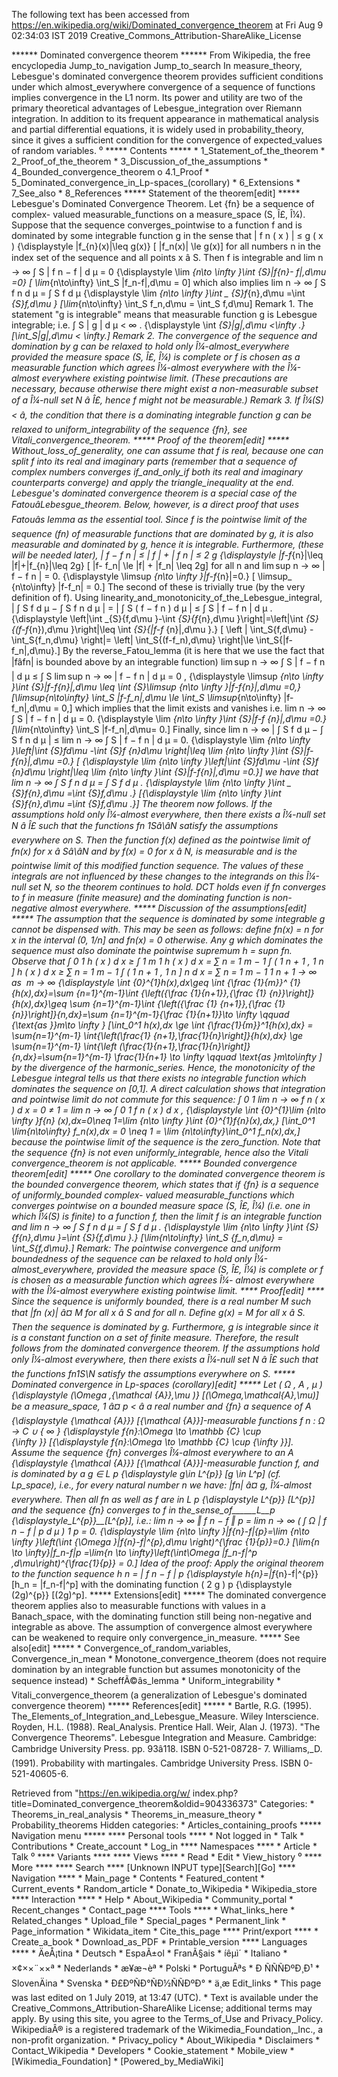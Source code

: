 The following text has been accessed from https://en.wikipedia.org/wiki/Dominated_convergence_theorem at Fri Aug 9 02:34:03 IST 2019
Creative_Commons_Attribution-ShareAlike_License




















****** Dominated convergence theorem ******
From Wikipedia, the free encyclopedia
Jump_to_navigation Jump_to_search
In measure_theory, Lebesgue's dominated convergence theorem provides sufficient
conditions under which almost_everywhere convergence of a sequence of functions
implies convergence in the L1 norm. Its power and utility are two of the
primary theoretical advantages of Lebesgue_integration over Riemann
integration.
In addition to its frequent appearance in mathematical analysis and partial
differential equations, it is widely used in probability_theory, since it gives
a sufficient condition for the convergence of expected_values of random
variables.
⁰
***** Contents *****
    * 1_Statement_of_the_theorem
    * 2_Proof_of_the_theorem
    * 3_Discussion_of_the_assumptions
    * 4_Bounded_convergence_theorem
          o 4.1_Proof
    * 5_Dominated_convergence_in_Lp-spaces_(corollary)
    * 6_Extensions
    * 7_See_also
    * 8_References
***** Statement of the theorem[edit] *****
Lebesgue's Dominated Convergence Theorem. Let {fn} be a sequence of complex-
valued measurable_functions on a measure_space (S, Î£, Î¼). Suppose that the
sequence converges_pointwise to a function f and is dominated by some
integrable function g in the sense that
          |   f  n   ( x )  |  &#x2264; g ( x )   {\displaystyle |f_{n}(x)|\leq
      g(x)}  [    |f_n(x)| \le g(x)]
for all numbers n in the index set of the sequence and all points x â S. Then
f is integrable and
          lim  n &#x2192; &#x221E;    &#x222B;  S    |   f  n   &#x2212; f  |
      d &#x03BC; = 0   {\displaystyle \lim _{n\to \infty }\int _{S}|f_{n}-
      f|\,d\mu =0}  [ \lim_{n\to\infty} \int_S |f_n-f|\,d\mu = 0]
which also implies
          lim  n &#x2192; &#x221E;    &#x222B;  S    f  n    d &#x03BC; =
      &#x222B;  S   f  d &#x03BC;   {\displaystyle \lim _{n\to \infty }\int _
      {S}f_{n}\,d\mu =\int _{S}f\,d\mu }  [\lim_{n\to\infty} \int_S f_n\,d\mu =
      \int_S f\,d\mu]
Remark 1. The statement "g is integrable" means that measurable function g is
Lebesgue integrable; i.e.
          &#x222B;  S    |  g  |   d &#x03BC; < &#x221E; .   {\displaystyle
      \int _{S}|g|\,d\mu <\infty .}  [\int_S|g|\,d\mu < \infty.]
Remark 2. The convergence of the sequence and domination by g can be relaxed to
hold only Î¼-almost_everywhere provided the measure space (S, Î£, Î¼) is
complete or f is chosen as a measurable function which agrees Î¼-almost
everywhere with the Î¼-almost everywhere existing pointwise limit. (These
precautions are necessary, because otherwise there might exist a non-measurable
subset of a Î¼-null set N â Î£, hence f might not be measurable.)
Remark 3. If Î¼(S) < â, the condition that there is a dominating integrable
function g can be relaxed to uniform_integrability of the sequence {fn}, see
Vitali_convergence_theorem.
***** Proof of the theorem[edit] *****
Without_loss_of_generality, one can assume that f is real, because one can
split f into its real and imaginary parts (remember that a sequence of complex
numbers converges if_and_only_if both its real and imaginary counterparts
converge) and apply the triangle_inequality at the end.
Lebesgue's dominated convergence theorem is a special case of the
FatouâLebesgue_theorem. Below, however, is a direct proof that uses Fatouâs
lemma as the essential tool.
Since f is the pointwise limit of the sequence (fn) of measurable functions
that are dominated by g, it is also measurable and dominated by g, hence it is
integrable. Furthermore, (these will be needed later),
          |  f &#x2212;  f  n    |  &#x2264;  |  f  |  +  |   f  n    |
      &#x2264; 2 g   {\displaystyle |f-f_{n}|\leq |f|+|f_{n}|\leq 2g}  [    |f-
      f_n| \le |f| + |f_n| \leq 2g]
for all n and
          lim&#x2006;sup  n &#x2192; &#x221E;    |  f &#x2212;  f  n    |  = 0.
      {\displaystyle \limsup _{n\to \infty }|f-f_{n}|=0.}  [    \limsup_
      {n\to\infty} |f-f_n| = 0.]
The second of these is trivially true (by the very definition of f). Using
linearity_and_monotonicity_of_the_Lebesgue_integral,
          |   &#x222B;  S    f  d &#x03BC;  &#x2212;  &#x222B;  S     f  n    d
      &#x03BC;   |  =  |   &#x222B;  S    ( f &#x2212;  f  n   )  d &#x03BC;
      |  &#x2264;  &#x222B;  S     |  f &#x2212;  f  n    |   d &#x03BC;  .
      {\displaystyle \left|\int _{S}{f\,d\mu }-\int _{S}{f_{n}\,d\mu
      }\right|=\left|\int _{S}{(f-f_{n})\,d\mu }\right|\leq \int _{S}{|f-f_
      {n}|\,d\mu }.}  [    \left | \int_S{f\,d\mu} - \int_S{f_n\,d\mu} \right|=
      \left| \int_S{(f-f_n)\,d\mu} \right|\le \int_S{|f-f_n|\,d\mu}.]
By the reverse_Fatou_lemma (it is here that we use the fact that |fâfn| is
bounded above by an integrable function)
          lim&#x2006;sup  n &#x2192; &#x221E;    &#x222B;  S    |  f &#x2212;
      f  n    |   d &#x03BC; &#x2264;  &#x222B;  S    lim&#x2006;sup  n
      &#x2192; &#x221E;    |  f &#x2212;  f  n    |   d &#x03BC; = 0 ,
      {\displaystyle \limsup _{n\to \infty }\int _{S}|f-f_{n}|\,d\mu \leq \int
      _{S}\limsup _{n\to \infty }|f-f_{n}|\,d\mu =0,}  [\limsup_{n\to\infty}
      \int_S |f-f_n|\,d\mu \le \int_S \limsup_{n\to\infty} |f-f_n|\,d\mu = 0,]
which implies that the limit exists and vanishes i.e.
          lim  n &#x2192; &#x221E;    &#x222B;  S    |  f &#x2212;  f  n    |
      d &#x03BC; = 0.   {\displaystyle \lim _{n\to \infty }\int _{S}|f-f_
      {n}|\,d\mu =0.}  [\lim_{n\to\infty} \int_S |f-f_n|\,d\mu= 0.]
Finally, since
          lim  n &#x2192; &#x221E;    |   &#x222B;  S   f d &#x03BC; &#x2212;
      &#x222B;  S    f  n   d &#x03BC;  |  &#x2264;  lim  n &#x2192; &#x221E;
      &#x222B;  S    |  f &#x2212;  f  n    |   d &#x03BC; = 0.
      {\displaystyle \lim _{n\to \infty }\left|\int _{S}fd\mu -\int _{S}f_
      {n}d\mu \right|\leq \lim _{n\to \infty }\int _{S}|f-f_{n}|\,d\mu =0.}  [
      {\displaystyle \lim _{n\to \infty }\left|\int _{S}fd\mu -\int _{S}f_
      {n}d\mu \right|\leq \lim _{n\to \infty }\int _{S}|f-f_{n}|\,d\mu =0.}]
we have that
          lim  n &#x2192; &#x221E;    &#x222B;  S    f  n    d &#x03BC; =
      &#x222B;  S   f  d &#x03BC; .   {\displaystyle \lim _{n\to \infty }\int _
      {S}f_{n}\,d\mu =\int _{S}f\,d\mu .}  [{\displaystyle \lim _{n\to \infty
      }\int _{S}f_{n}\,d\mu =\int _{S}f\,d\mu .}]
The theorem now follows.
If the assumptions hold only Î¼-almost everywhere, then there exists a Î¼-null
set N â Î£ such that the functions fn 1Sâ\âN satisfy the assumptions
everywhere on S. Then the function f(x) defined as the pointwise limit of fn(x)
for x â Sâ\âN and by f(x) = 0 for x â N, is measurable and is the
pointwise limit of this modified function sequence. The values of these
integrals are not influenced by these changes to the integrands on this Î¼-null
set N, so the theorem continues to hold.
DCT holds even if fn converges to f in measure (finite measure) and the
dominating function is non-negative almost everywhere.
***** Discussion of the assumptions[edit] *****
The assumption that the sequence is dominated by some integrable g cannot be
dispensed with. This may be seen as follows: define fn(x) = n for x in the
interval (0, 1/n] and fn(x) = 0 otherwise. Any g which dominates the sequence
must also dominate the pointwise supremum h = supn fn. Observe that
          &#x222B;  0   1   h ( x )  d x &#x2265;  &#x222B;   1 m    1    h ( x
      )  d x  =  &#x2211;  n = 1   m &#x2212; 1    &#x222B;   (    1  n + 1
      ,   1 n    ]     h ( x )  d x  &#x2265;  &#x2211;  n = 1   m &#x2212; 1
      &#x222B;   (    1  n + 1    ,   1 n    ]     n  d x  =  &#x2211;  n = 1
      m &#x2212; 1     1  n + 1    &#x2192; &#x221E;   as&#xA0;  m &#x2192;
      &#x221E;   {\displaystyle \int _{0}^{1}h(x)\,dx\geq \int _{\frac {1}{m}}^
      {1}{h(x)\,dx}=\sum _{n=1}^{m-1}\int _{\left({\frac {1}{n+1}},{\frac {1}
      {n}}\right]}{h(x)\,dx}\geq \sum _{n=1}^{m-1}\int _{\left({\frac {1}
      {n+1}},{\frac {1}{n}}\right]}{n\,dx}=\sum _{n=1}^{m-1}{\frac {1}{n+1}}\to
      \infty \qquad {\text{as }}m\to \infty }  [\int_0^1 h(x)\,dx \ge \int_
      {\frac{1}{m}}^1{h(x)\,dx} = \sum_{n=1}^{m-1} \int_{\left(\frac{1}
      {n+1},\frac{1}{n}\right]}{h(x)\,dx} \ge \sum_{n=1}^{m-1} \int_{\left
      (\frac{1}{n+1},\frac{1}{n}\right]}{n\,dx}=\sum_{n=1}^{m-1} \frac{1}{n+1}
      \to \infty \qquad \text{as }m\to\infty  ]
by the divergence of the harmonic_series. Hence, the monotonicity of the
Lebesgue integral tells us that there exists no integrable function which
dominates the sequence on [0,1]. A direct calculation shows that integration
and pointwise limit do not commute for this sequence:
          &#x222B;  0   1    lim  n &#x2192; &#x221E;    f  n   ( x )  d x = 0
      &#x2260; 1 =  lim  n &#x2192; &#x221E;    &#x222B;  0   1    f  n   ( x )
      d x ,   {\displaystyle \int _{0}^{1}\lim _{n\to \infty }f_{n}
      (x)\,dx=0\neq 1=\lim _{n\to \infty }\int _{0}^{1}f_{n}(x)\,dx,}
      [\int_0^1 \lim_{n\to\infty} f_n(x)\,dx = 0 \neq 1 = \lim_
      {n\to\infty}\int_0^1 f_n(x)\,dx,]
because the pointwise limit of the sequence is the zero_function. Note that the
sequence {fn} is not even uniformly_integrable, hence also the Vitali
convergence_theorem is not applicable.
***** Bounded convergence theorem[edit] *****
One corollary to the dominated convergence theorem is the bounded convergence
theorem, which states that if {fn} is a sequence of uniformly_bounded complex-
valued measurable_functions which converges pointwise on a bounded measure
space (S, Î£, Î¼) (i.e. one in which Î¼(S) is finite) to a function f, then the
limit f is an integrable function and
          lim  n &#x2192; &#x221E;    &#x222B;  S     f  n    d &#x03BC;  =
      &#x222B;  S    f  d &#x03BC;  .   {\displaystyle \lim _{n\to \infty }\int
      _{S}{f_{n}\,d\mu }=\int _{S}{f\,d\mu }.}  [\lim_{n\to\infty} \int_S
      {f_n\,d\mu} = \int_S{f\,d\mu}.]
Remark: The pointwise convergence and uniform boundedness of the sequence can
be relaxed to hold only Î¼-almost_everywhere, provided the measure space (S,
Î£, Î¼) is complete or f is chosen as a measurable function which agrees Î¼-
almost everywhere with the Î¼-almost everywhere existing pointwise limit.
**** Proof[edit] ****
Since the sequence is uniformly bounded, there is a real number M such that |fn
(x)| â¤ M for all x â S and for all n. Define g(x) = M for all x â S. Then
the sequence is dominated by g. Furthermore, g is integrable since it is a
constant function on a set of finite measure. Therefore, the result follows
from the dominated convergence theorem.
If the assumptions hold only Î¼-almost everywhere, then there exists a Î¼-null
set N â Î£ such that the functions fn1S\N satisfy the assumptions everywhere
on S.
***** Dominated convergence in Lp-spaces (corollary)[edit] *****
Let     ( &#x03A9; ,   A   , &#x03BC; )   {\displaystyle (\Omega ,{\mathcal
{A}},\mu )}  [(\Omega,\mathcal{A},\mu)] be a measure_space,  1 â¤ p < â a
real number and {fn} a sequence of       A     {\displaystyle {\mathcal {A}}}
[{\mathcal {A}}]-measurable functions      f  n   : &#x03A9; &#x2192;  C
&#x222A; { &#x221E; }   {\displaystyle f_{n}:\Omega \to \mathbb {C} \cup \
{\infty \}}  [{\displaystyle f_{n}:\Omega \to \mathbb {C} \cup \{\infty \}}].
Assume the sequence {fn} converges Î¼-almost everywhere to an       A
{\displaystyle {\mathcal {A}}}  [{\mathcal {A}}]-measurable function f, and is
dominated by a     g &#x2208;  L  p     {\displaystyle g\in L^{p}}  [g \in L^p]
(cf. Lp_space), i.e., for every natural number n we have: |fn| â¤ g, Î¼-almost
everywhere.
Then all fn as well as f are in      L  p     {\displaystyle L^{p}}  [L^{p}]
and the sequence {fn} converges to f in the_sense_of______L__p_____
{\displaystyle_L^{p}}__[L^{p}], i.e.:
          lim  n &#x2192; &#x221E;   &#x2016;  f  n   &#x2212; f  &#x2016;  p
      =  lim  n &#x2192; &#x221E;     (   &#x222B;  &#x03A9;    |   f  n
      &#x2212; f   |   p    d &#x03BC;  )    1 p    = 0.   {\displaystyle \lim
      _{n\to \infty }\|f_{n}-f\|_{p}=\lim _{n\to \infty }\left(\int _{\Omega
      }|f_{n}-f|^{p}\,d\mu \right)^{\frac {1}{p}}=0.}  [\lim_{n \to
      \infty}\|f_n-f\|_p =\lim_{n \to \infty}\left(\int_\Omega |f_n-f|^p
      \,d\mu\right)^{\frac{1}{p}} = 0.]
Idea of the proof: Apply the original theorem to the function sequence      h
n   =  |   f  n   &#x2212; f   |   p     {\displaystyle h_{n}=|f_{n}-f|^{p}}
[h_n = |f_n-f|^p] with the dominating function     ( 2 g  )  p
{\displaystyle (2g)^{p}}  [(2g)^p].
***** Extensions[edit] *****
The dominated convergence theorem applies also to measurable functions with
values in a Banach_space, with the dominating function still being non-negative
and integrable as above. The assumption of convergence almost everywhere can be
weakened to require only convergence_in_measure.
***** See also[edit] *****
    * Convergence_of_random_variables, Convergence_in_mean
    * Monotone_convergence_theorem (does not require domination by an
      integrable function but assumes monotonicity of the sequence instead)
    * ScheffÃ©âs_lemma
    * Uniform_integrability
    * Vitali_convergence_theorem (a generalization of Lebesgue's dominated
      convergence theorem)
***** References[edit] *****
    * Bartle, R.G. (1995). The_Elements_of_Integration_and_Lebesgue_Measure.
      Wiley Interscience.
Royden, H.L. (1988). Real_Analysis. Prentice Hall.
Weir, Alan J. (1973). "The Convergence Theorems". Lebesgue Integration and
Measure. Cambridge: Cambridge University Press. pp. 93â118. ISBN 0-521-08728-
7.
Williams,_D. (1991). Probability with martingales. Cambridge University Press.
ISBN 0-521-40605-6.

Retrieved from "https://en.wikipedia.org/w/
index.php?title=Dominated_convergence_theorem&oldid=904336373"
Categories:
    * Theorems_in_real_analysis
    * Theorems_in_measure_theory
    * Probability_theorems
Hidden categories:
    * Articles_containing_proofs
***** Navigation menu *****
**** Personal tools ****
    * Not logged in
    * Talk
    * Contributions
    * Create_account
    * Log_in
**** Namespaces ****
    * Article
    * Talk
⁰
**** Variants ****
**** Views ****
    * Read
    * Edit
    * View_history
⁰
**** More ****
**** Search ****
[Unknown INPUT type][Search][Go]
**** Navigation ****
    * Main_page
    * Contents
    * Featured_content
    * Current_events
    * Random_article
    * Donate_to_Wikipedia
    * Wikipedia_store
**** Interaction ****
    * Help
    * About_Wikipedia
    * Community_portal
    * Recent_changes
    * Contact_page
**** Tools ****
    * What_links_here
    * Related_changes
    * Upload_file
    * Special_pages
    * Permanent_link
    * Page_information
    * Wikidata_item
    * Cite_this_page
**** Print/export ****
    * Create_a_book
    * Download_as_PDF
    * Printable_version
**** Languages ****
    * ÄeÅ¡tina
    * Deutsch
    * EspaÃ±ol
    * FranÃ§ais
    * íêµ­ì´
    * Italiano
    * ×¢××¨××ª
    * Nederlands
    * æ¥æ¬èª
    * Polski
    * PortuguÃªs
    * Ð ÑÑÑÐºÐ¸Ð¹
    * SlovenÄina
    * Svenska
    * Ð£ÐºÑÐ°ÑÐ½ÑÑÐºÐ°
    * ä¸­æ
Edit_links
    * This page was last edited on 1 July 2019, at 13:47 (UTC).
    * Text is available under the Creative_Commons_Attribution-ShareAlike
      License; additional terms may apply. By using this site, you agree to the
      Terms_of_Use and Privacy_Policy. WikipediaÂ® is a registered trademark of
      the Wikimedia_Foundation,_Inc., a non-profit organization.
    * Privacy_policy
    * About_Wikipedia
    * Disclaimers
    * Contact_Wikipedia
    * Developers
    * Cookie_statement
    * Mobile_view
    * [Wikimedia_Foundation]
    * [Powered_by_MediaWiki]
